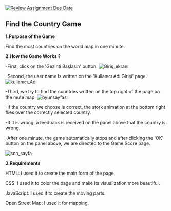 [![Review Assignment Due Date](https://classroom.github.com/assets/deadline-readme-button-22041afd0340ce965d47ae6ef1cefeee28c7c493a6346c4f15d667ab976d596c.svg)](https://classroom.github.com/a/ATV5e7Id)

## Find the Country Game

**1.Purpose of the Game**

Find the most countries on the world map in one minute.

**2.How the Game Works ?**

-First, click on the 'Gezinti Başlasın' button.
![Giriş_ekranı](https://github.com/user-attachments/assets/05aeb7f9-e23a-43ff-90fe-04c80e971ac8)


-Second, the user name is written on the 'Kullanıcı Adı Girişi' page.
![kullanıcı_Adı](https://github.com/user-attachments/assets/8f84dc5f-9d43-49c2-8eda-79c8efa7ca37)

-Third, we try to find the countries written on the top right of the page on the mute map.
![oyunsayfası](https://github.com/user-attachments/assets/ea0bc6cb-19ca-4be4-9bda-362231f505db)

-If the country we choose is correct, the stork animation at the bottom right flies over the correctly selected country.

-If it is wrong, a feedback is received on the panel above that the country is wrong.

-After one minute, the game automatically stops and after clicking the 'OK' button on the panel above, we are directed to the Game Score page.

![son_sayfa](https://github.com/user-attachments/assets/fff1e260-1c8e-46f7-8092-3d5c9e8426b0)

**3.Requirements**

HTML: I used it to create the main form of the page.

CSS: I used it to color the page and make its visualization more beautiful.

JavaScript: I used it to create the moving parts.

Open Street Map: I used it for mapping.

